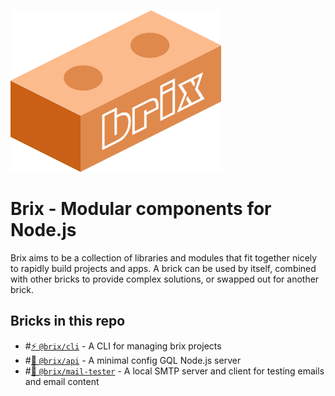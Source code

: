 ![Brix](docs/logo.png)

# Brix - Modular components for Node.js

Brix aims to be a collection of libraries and modules that fit together nicely to rapidly build projects and apps.
A brick can be used by itself, combined with other bricks to provide complex solutions, or swapped out for another brick.

## Bricks in this repo
- #[⚡️ `@brix/cli`](packages/cli) - A CLI for managing brix projects
- #[🔌 `@brix/api`](packages/api) - A minimal config GQL Node.js server
- #[💌 `@brix/mail-tester`](packages/mail-tester) - A local SMTP server and client for testing emails and email content
